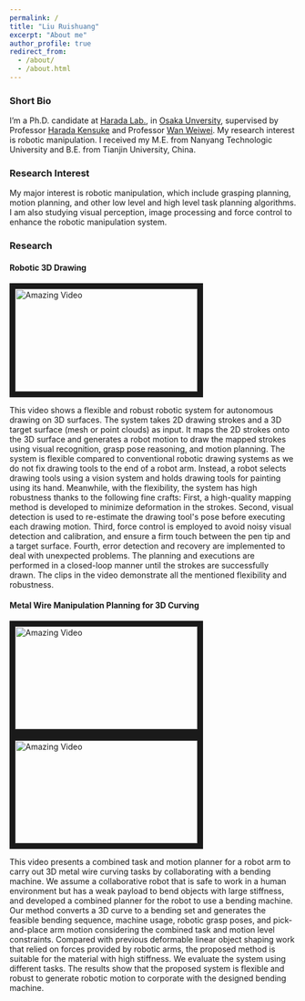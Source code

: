 ```yaml
---
permalink: /
title: "Liu Ruishuang"
excerpt: "About me"
author_profile: true
redirect_from: 
  - /about/
  - /about.html
---
```


### Short Bio

I’m a Ph.D. candidate at [Harada Lab.](https://www.roboticmanipulation.org/), in [Osaka Unversity](https://www.osaka-u.ac.jp/ja), supervised by Professor [Harada Kensuke](http://www.hlab.sys.es.osaka-u.ac.jp/people/harada/) and Professor [Wan Weiwei](https://wanweiwei07.github.io/). My research interest is robotic manipulation. I received my M.E. from Nanyang Technologic University and B.E. from Tianjin University, China.

### Research Interest
My major interest is robotic manipulation, which include grasping planning, motion planning, and other low level and high level task planning algorithms. I am also studying visual perception, image processing and force control to enhance the robotic manipulation system. 

### Research
<div class="container">
    <div class="video">
        <h4>Robotic 3D Drawing</h4>
        <a href="https://www.youtube.com/watch?v=DwUWdWQCZyw&t=61s" target="_blank">
            <img src="https://img.youtube.com/vi/DwUWdWQCZyw/maxresdefault.jpg" alt="Amazing Video" width="320" height="180" border="10" />
        </a>
    </div>
    <div class="text">
        <p>This video shows a flexible and robust robotic system for autonomous drawing on 3D surfaces. The system takes 2D drawing strokes and a 3D target surface (mesh or point clouds) as input. It maps the 2D strokes onto the 3D surface and generates a robot motion to draw the mapped strokes using visual recognition, grasp pose reasoning, and motion planning. The system is flexible compared to conventional robotic drawing systems as we do not fix drawing tools to the end of a robot arm. Instead, a robot selects drawing tools using a vision system and holds drawing tools for painting using its hand. Meanwhile, with the flexibility, the system has high robustness thanks to the following fine crafts: First, a high-quality mapping method is developed to minimize deformation in the strokes. Second, visual detection is used to re-estimate the drawing tool's pose before executing each drawing motion. Third, force control is employed to avoid noisy visual detection and calibration, and ensure a firm touch between the pen tip and a target surface. Fourth, error detection and recovery are implemented to deal with unexpected problems. The planning and executions are performed in a closed-loop manner until the strokes are successfully drawn. The clips in the video demonstrate all the mentioned flexibility and robustness.  </p>
    </div>
</div>

<div class="container">
    <div class="video">
        <h4>Metal Wire Manipulation Planning for 3D Curving</h4>
        <a href="https://www.youtube.com/watch?v=sp4KDs7oiEw" target="_blank">
            <img src="https://img.youtube.com/vi/sp4KDs7oiEw/maxresdefault.jpg" alt="Amazing Video" width="320" height="180" border="10" />
        </a>
        <a href="https://www.youtube.com/watch?v=u3PL-W4Xhjo" target="_blank">
            <img src="https://img.youtube.com/vi/u3PL-W4Xhjo/maxresdefault.jpg" alt="Amazing Video" width="320" height="180" border="10" />
        </a>
    </div>
    <div class="text">
        <p>This video presents a combined task and motion planner for a robot arm to carry out 3D metal wire curving tasks by collaborating with a bending machine. We assume a collaborative robot that is safe to work in a human environment but has a weak payload to bend objects with large stiffness, and developed a combined planner for the robot to use a bending machine. Our method converts a 3D curve to a bending set and generates the feasible bending sequence, machine usage, robotic grasp poses, and pick-and-place arm motion considering the combined task and motion level constraints. Compared with previous deformable linear object shaping work that relied on forces provided by robotic arms, the proposed method is suitable for the material with high stiffness. We evaluate the system using different tasks. The results show that the proposed system is flexible and robust to generate robotic motion to corporate with the designed bending machine. </p>
    </div>
</div>
